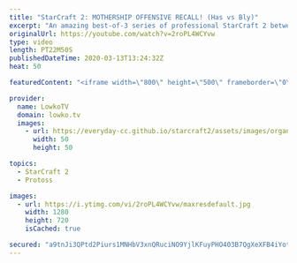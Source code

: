 ```yaml
---
title: "StarCraft 2: MOTHERSHIP OFFENSIVE RECALL! (Has vs Bly)"
excerpt: "An amazing best-of-3 series of professional StarCraft 2 between Has and Bly. Both pro gamers are well known for playing the crazy strategies and execute their own version of 4D chess by countering and outsmarting each other constantly. Not quite your normal games of Protoss versus Zerg.  Get more videos"
originalUrl: https://youtube.com/watch?v=2roPL4WCYvw
type: video
length: PT22M50S
publishedDateTime: 2020-03-13T13:24:32Z
heat: 50

featuredContent: "<iframe width=\"800\" height=\"500\" frameborder=\"0\" src=\"https://www.youtube.com/embed/2roPL4WCYvw\" allow=\"accelerometer; autoplay; encrypted-media; gyroscope; picture-in-picture\" allowfullscreen></iframe>"

provider:
  name: LowkoTV
  domain: lowko.tv
  images:
    - url: https://everyday-cc.github.io/starcraft2/assets/images/organizations/lowko.tv-50x50.jpg
      width: 50
      height: 50

topics:
  - StarCraft 2
  - Protoss

images:
  - url: https://i.ytimg.com/vi/2roPL4WCYvw/maxresdefault.jpg
    width: 1280
    height: 720
    isCached: true

secured: "a9tnJi3QPtd2Piurs1MNHbV3xnQRuciNO9YjlKFuyPHO403B7QgXeXFB4iYotQwNUAeLh6NEMyAKys8+OoTMp9eyjBzr7P8DLWwWRQDIj0uJdKhn6ySmTlg+wtYYaiLY3jT5yONLodPrP2yCbfIZ1GBzpOkrk2sBAhRSLVWMW3rVMw3OaVG+QRsLrXEVkdmJwKjJchUeqspZuVlX0rAUe0O/GJZz7o3BjIYyusvIZqJy+VE6RKcwMV/fMf8/veZVFhyUu3NwF8Z7q/bT/Ct3eAtf0yVmEkW29KmB49y6cYkeGI+rfJ4H0F/9sxYDPoAMOaukRyl0ziEseQoPSnT1WHWETP06MjH7om7dnK/zEGTQ4nlxpEWpcN1wa+Qp9zxSKo1D6/2sHnxAC1Kmag/iJARX3faixejK5LN6DwtTNr2s/G5ABQv7gwfsrSike35v;iqYNkARofiqOupSv5blerg=="
---
```


